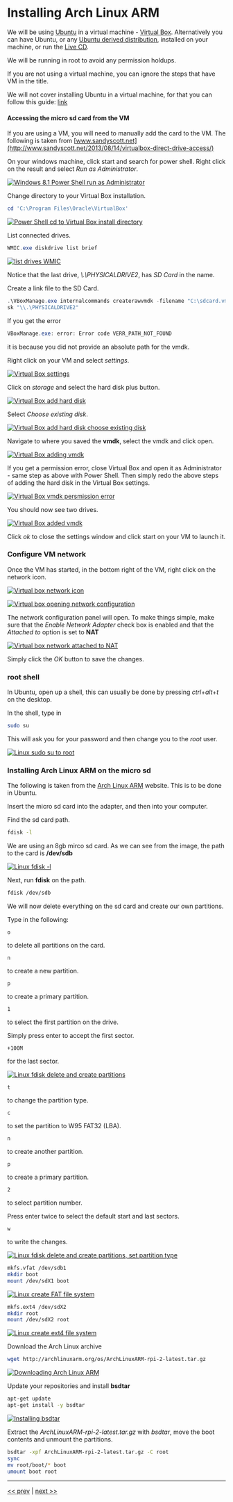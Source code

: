 # Installing Arch Linux ARM

We will be using [Ubuntu](http://www.ubuntu.com/download/desktop) in a virtual machine - [Virtual Box](https://www.virtualbox.org).
Alternatively you can have Ubuntu, or any [Ubuntu derived distribution][1], installed on your machine, or run the [Live CD](http://www.ubuntu.com/download/desktop/try-ubuntu-before-you-install).

We will be running in root to avoid any permission holdups.

If you are not using a virtual machine, you can ignore the steps that have VM in the title.

We will not cover installing Ubuntu in a virtual machine, for that you can follow this guide: [link](https://askubuntu.com/questions/142549/how-to-install-ubuntu-on-virtualbox)

#### Accessing the micro sd card from the VM

If you are using a VM, you will need to manually add the card to the VM. The following is taken from [www.sandyscott.net](http://www.sandyscott.net/2013/08/14/virtualbox-direct-drive-access/)

On your windows machine, click start and search for power shell. Right click on the result and select *Run as Administrator*.

<a href="https://github.com/bliz937/piDoop/blob/master/1%20-%20Installing%20Arch/images/5.png"><img src="https://raw.githubusercontent.com/bliz937/piDoop/master/1%20-%20Installing%20Arch/images/5.png" alt="Windows 8.1 Power Shell run as Administrator" align="middle" /></a>

Change directory to your Virtual Box installation.

```PowerShell
cd 'C:\Program Files\Oracle\VirtualBox'
```

<a href="https://github.com/bliz937/piDoop/blob/master/1%20-%20Installing%20Arch/images/6.png"><img src="https://raw.githubusercontent.com/bliz937/piDoop/master/1%20-%20Installing%20Arch/images/6.png" alt="Power Shell cd to Virtual Box install directory" align="middle" /></a>

List connected drives.

```PowerShell
WMIC.exe diskdrive list brief
```

<a href="https://github.com/bliz937/piDoop/blob/master/1%20-%20Installing%20Arch/images/7.png"><img src="https://raw.githubusercontent.com/bliz937/piDoop/master/1%20-%20Installing%20Arch/images/7.png" alt="list drives WMIC" align="middle" /></a>

Notice that the last drive, *\\.\PHYSICALDRIVE2*, has *SD Card* in the name.

Create a link file to the SD Card.

```PowerShell
.\VBoxManage.exe internalcommands createrawvmdk -filename "C:\sdcard.vmdk" -rawdi
sk "\\.\PHYSICALDRIVE2"
```

If you get the error

```PowerShell
VBoxManage.exe: error: Error code VERR_PATH_NOT_FOUND
```

it is because you did not provide an absolute path for the vmdk.


Right click on your VM and select *settings*.

<a href="https://github.com/bliz937/piDoop/blob/master/1%20-%20Installing%20Arch/images/8.png"><img src="https://raw.githubusercontent.com/bliz937/piDoop/master/1%20-%20Installing%20Arch/images/8.png" alt="Virtual Box settings" align="middle" /></a>

Click on *storage* and select the hard disk plus button.

<a href="https://github.com/bliz937/piDoop/blob/master/1%20-%20Installing%20Arch/images/9.png"><img src="https://raw.githubusercontent.com/bliz937/piDoop/master/1%20-%20Installing%20Arch/images/9.png" alt="Virtual Box add hard disk" align="middle" /></a>

Select *Choose existing disk*.

<a href="https://github.com/bliz937/piDoop/blob/master/1%20-%20Installing%20Arch/images/10.png"><img src="https://raw.githubusercontent.com/bliz937/piDoop/master/1%20-%20Installing%20Arch/images/10.png" alt="Virtual Box add hard disk choose existing disk" align="middle" /></a>

Navigate to where you saved the **vmdk**, select the vmdk and click open.

<a href="https://github.com/bliz937/piDoop/blob/master/1%20-%20Installing%20Arch/images/11.png"><img src="https://raw.githubusercontent.com/bliz937/piDoop/master/1%20-%20Installing%20Arch/images/11.png" alt="Virtual Box adding vmdk" /></a>

If you get a permission error, close Virtual Box and open it as Administrator - same step as above with Power Shell. Then simply redo the above steps of adding the hard disk in the Virtual Box settings.

<a href="https://github.com/bliz937/piDoop/blob/master/1%20-%20Installing%20Arch/images/12.png"><img src="https://raw.githubusercontent.com/bliz937/piDoop/master/1%20-%20Installing%20Arch/images/12.png" alt="Virtual Box vmdk persmission error" /></a>

You should now see two drives.

<a href="https://github.com/bliz937/piDoop/blob/master/1%20-%20Installing%20Arch/images/13.png"><img src="https://raw.githubusercontent.com/bliz937/piDoop/master/1%20-%20Installing%20Arch/images/13.png" alt="Virtual Box added vmdk" /></a>

Click *ok* to close the settings window and click start on your VM to launch it.

### Configure VM network

Once the VM has started, in the bottom right of the VM, right click on the network icon.

<a href="https://github.com/bliz937/piDoop/blob/master/1%20-%20Installing%20Arch/images/1.png"><img src="https://raw.githubusercontent.com/bliz937/piDoop/master/1%20-%20Installing%20Arch/images/1.png" alt="Virtual box network icon" align="middle" /></a>

<a href="https://github.com/bliz937/piDoop/blob/master/1%20-%20Installing%20Arch/images/2.png"><img src="https://raw.githubusercontent.com/bliz937/piDoop/master/1%20-%20Installing%20Arch/images/2.png" alt="Virtual box opening network configuration" align="middle" /></a>

The network configuration panel will open. To make things simple, make sure that the *Enable Network Adapter* check box is enabled and that the *Attached to* option is set to **NAT**

<a href="https://github.com/bliz937/piDoop/blob/master/1%20-%20Installing%20Arch/images/3.png"><img src="https://raw.githubusercontent.com/bliz937/piDoop/master/1%20-%20Installing%20Arch/images/3.png" alt="Virtual box network attached to NAT" align="middle" /></a>

Simply click the *OK* button to save the changes.

### root shell

In Ubuntu, open up a shell, this can usually be done by pressing *ctrl*+*alt*+*t* on the desktop.

In the shell, type in

```bash
sudo su
```

This will ask you for your password and then change you to the *root* user.

<a href="https://github.com/bliz937/piDoop/blob/master/1%20-%20Installing%20Arch/images/4.png"><img src="https://raw.githubusercontent.com/bliz937/piDoop/master/1%20-%20Installing%20Arch/images/4.png" alt="Linux sudo su to root" align="middle" /></a>

### Installing Arch Linux ARM on the micro sd

The following is taken from the [Arch Linux ARM](http://archlinuxarm.org/platforms/armv7/broadcom/raspberry-pi-2) website. This is to be done in Ubuntu.

Insert the micro sd card into the adapter, and then into your computer.

Find the sd card path.

```bash
fdisk -l
```

We are using an 8gb mirco sd card. As we can see from the image, the path to the card is **/dev/sdb**

<a href="https://github.com/bliz937/piDoop/blob/master/1%20-%20Installing%20Arch/images/14.png"><img src="https://raw.githubusercontent.com/bliz937/piDoop/master/1%20-%20Installing%20Arch/images/14.png" alt="Linux fdisk -l" align="middle" /></a>

Next, run **fdisk** on the path.

```bash
fdisk /dev/sdb
```

We will now delete everything on the sd card and create our own partitions.

Type in the following:

```
o
```

to delete all partitions on the card.

```
n
```

to create a new partition.

```
p
```

to create a primary partition.

```
1
```

to select the first partition on the drive.

Simply press enter to accept the first sector.

```
+100M
```

for the last sector.

<a href="https://github.com/bliz937/piDoop/blob/master/1%20-%20Installing%20Arch/images/15.png"><img src="https://raw.githubusercontent.com/bliz937/piDoop/master/1%20-%20Installing%20Arch/images/15.png" alt="Linux fdisk delete and create partitions" align="middle" /></a>

```
t
```

to change the partition type.

```
c
```

to set the partition to W95 FAT32 (LBA).

```
n
```

to create another partition.

```
p
```

to create a primary partition.

```
2
```

to select partition number.

Press enter twice to select the default start and last sectors.

```
w
```

to write the changes.

<a href="https://github.com/bliz937/piDoop/blob/master/1%20-%20Installing%20Arch/images/16.png"><img src="https://raw.githubusercontent.com/bliz937/piDoop/master/1%20-%20Installing%20Arch/images/16.png" alt="Linux fdisk delete and create partitions, set partition type" align="middle" /></a>

```bash
mkfs.vfat /dev/sdb1
mkdir boot
mount /dev/sdX1 boot
```

<a href="https://github.com/bliz937/piDoop/blob/master/1%20-%20Installing%20Arch/images/17.png"><img src="https://raw.githubusercontent.com/bliz937/piDoop/master/1%20-%20Installing%20Arch/images/17.png" alt="Linux create FAT file system" align="middle" /></a>

```bash
mkfs.ext4 /dev/sdX2
mkdir root
mount /dev/sdX2 root
```

<a href="https://github.com/bliz937/piDoop/blob/master/1%20-%20Installing%20Arch/images/18.png"><img src="https://raw.githubusercontent.com/bliz937/piDoop/master/1%20-%20Installing%20Arch/images/18.png" alt="Linux create ext4 file system" align="middle" /></a>

Download the Arch Linux archive

```bash
wget http://archlinuxarm.org/os/ArchLinuxARM-rpi-2-latest.tar.gz
```

<a href="https://github.com/bliz937/piDoop/blob/master/1%20-%20Installing%20Arch/images/19.png"><img src="https://raw.githubusercontent.com/bliz937/piDoop/master/1%20-%20Installing%20Arch/images/19.png" alt="Downloading Arch Linux ARM" align="middle" /></a>

Update your repositories and install **bsdtar**

```bash
apt-get update
apt-get install -y bsdtar
```

<a href="https://github.com/bliz937/piDoop/blob/master/1%20-%20Installing%20Arch/images/20.png"><img src="https://raw.githubusercontent.com/bliz937/piDoop/master/1%20-%20Installing%20Arch/images/20.png" alt="Installing bsdtar" align="middle" /></a>

Extract the *ArchLinuxARM-rpi-2-latest.tar.gz* with *bsdtar*, move the boot contents and unmount the partitions.

```bash
bsdtar -xpf ArchLinuxARM-rpi-2-latest.tar.gz -C root
sync
mv root/boot/* boot
umount boot root
```


---

[<< prev](https://github.com/bliz937/piDoop/blob/master/0%20-%20Requirements/README.md#minimum-requirements) | [next >>]()

[1]: https://en.wikipedia.org/wiki/Category:Ubuntu_(operating_system)_derivatives
